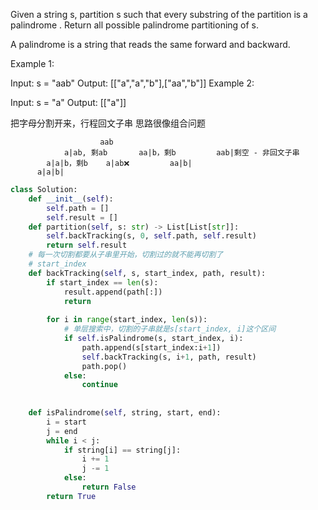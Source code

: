 Given a string s, partition s such that every 
substring of the partition is a palindrome
. Return all possible palindrome partitioning of s.

 A palindrome is a string that reads the same forward and backward.


Example 1:

Input: s = "aab"
Output: [["a","a","b"],["aa","b"]]
Example 2:

Input: s = "a"
Output: [["a"]]

把字母分割开来，行程回文子串
思路很像组合问题

                        aab
                a|ab, 剩ab       aa|b，剩b         aab|剩空 - 非回文子串
            a|a|b，剩b    a|ab❌         aa|b|
          a|a|b|



```python
class Solution:
    def __init__(self):
        self.path = []
        self.result = []
    def partition(self, s: str) -> List[List[str]]:
        self.backTracking(s, 0, self.path, self.result)
        return self.result
    # 每一次切割都要从子串里开始，切割过的就不能再切割了
    # start_index
    def backTracking(self, s, start_index, path, result):
        if start_index == len(s):
            result.append(path[:])
            return
        
        for i in range(start_index, len(s)):
            # 单层搜索中，切割的子串就是s[start_index, i]这个区间
            if self.isPalindrome(s, start_index, i):
                path.append(s[start_index:i+1])
                self.backTracking(s, i+1, path, result)
                path.pop()
            else:
                continue
                
            
    def isPalindrome(self, string, start, end):
        i = start
        j = end
        while i < j:
            if string[i] == string[j]:
                i += 1
                j -= 1
            else:
                return False
        return True
        
```